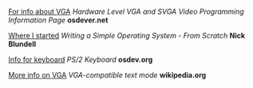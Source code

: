 

[For info about VGA](http://www.osdever.net/FreeVGA/vga/vgatext.htm)
*Hardware Level VGA and SVGA Video Programming Information Page* **osdever.net**

[Where I started](https://www.cs.bham.ac.uk/~exr/lectures/opsys/10_11/lectures/os-dev.pdf)
*Writing a Simple Operating System - From Scratch* **Nick Blundell**

[Info for keyboard](https://wiki.osdev.org/PS2_Keyboard)
*PS/2 Keyboard* **osdev.org**

[More info on VGA](https://en.wikipedia.org/wiki/VGA-compatible_text_mode)
*VGA-compatible text mode* **wikipedia.org**

